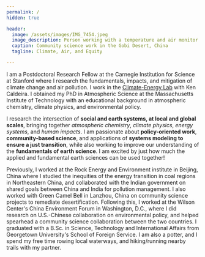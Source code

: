```yaml
---
permalink: /
hidden: true

header:
  image: /assets/images/IMG_7454.jpeg
  image_description: Person working with a temperature and air monitor in the desert
  caption: Community science work in the Gobi Desert, China 
  tagline: Climate, Air, and Equity

---
```

I am a Postdoctoral Research Fellow at the Carnegie Institution for Science at Stanford where I research the fundamentals, impacts, and mitigation of climate change and air pollution. I work in the [Climate-Energy Lab](https://climate-energy.org/) with Ken Caldeira. I obtained my PhD in Atmospheric Science at the Massachusetts Institute of Technology with an educational background in atmospheric chemistry, climate physics, and environmental policy.

I research the intersection of **social and earth systems, at local and global scales**, bringing together *atmospheric chemistry*, *climate physics*, *energy systems*, and *human impacts*. I am passionate about **policy-oriented work**, **community-based science**, and applications of **systems modeling to ensure a just transition**, while also working to improve our understanding of the **fundamentals of earth science**. I am excited by just how much the applied and fundamental earth sciences can be used together! 

Previously, I worked at the Rock Energy and Environment institute in Beijing, China where I studied the inequities of the energy transition in coal regions in Northeastern China, and collaborated with the Indian government on shared goals between China and India for pollution management. I also worked with Green Camel Bell in Lanzhou, China on community science projects to remediate desertification. Following this, I worked at the Wilson Center's China Environment Forum in Washington, D.C., where I did research on U.S.-Chinese collaboration on environmental policy, and helped spearhead a community science collaboration between the two countries. I graduated with a B.Sc. in Science, Technology and International Affairs from Georgetown University's School of Foreign Service. I am also a potter, and I spend my free time rowing local waterways, and hiking/running nearby trails with my partner.
